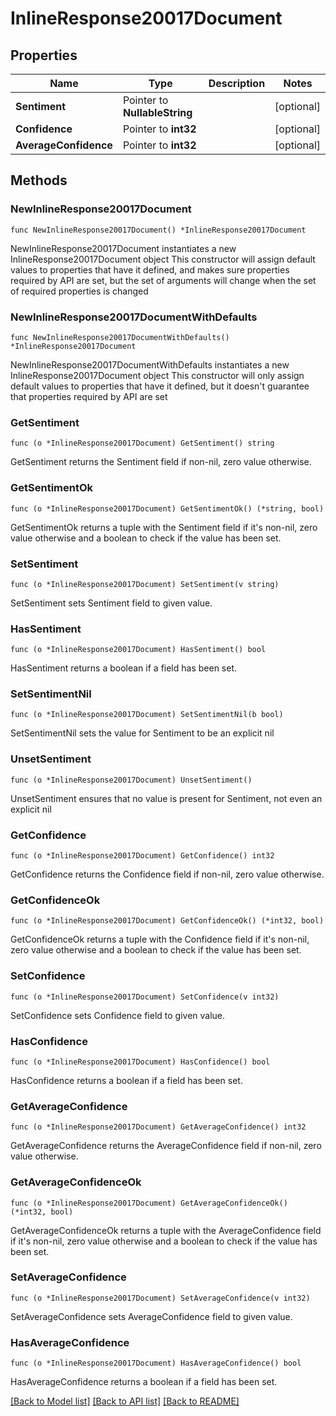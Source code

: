 # InlineResponse20017Document

## Properties

Name | Type | Description | Notes
------------ | ------------- | ------------- | -------------
**Sentiment** | Pointer to **NullableString** |  | [optional] 
**Confidence** | Pointer to **int32** |  | [optional] 
**AverageConfidence** | Pointer to **int32** |  | [optional] 

## Methods

### NewInlineResponse20017Document

`func NewInlineResponse20017Document() *InlineResponse20017Document`

NewInlineResponse20017Document instantiates a new InlineResponse20017Document object
This constructor will assign default values to properties that have it defined,
and makes sure properties required by API are set, but the set of arguments
will change when the set of required properties is changed

### NewInlineResponse20017DocumentWithDefaults

`func NewInlineResponse20017DocumentWithDefaults() *InlineResponse20017Document`

NewInlineResponse20017DocumentWithDefaults instantiates a new InlineResponse20017Document object
This constructor will only assign default values to properties that have it defined,
but it doesn't guarantee that properties required by API are set

### GetSentiment

`func (o *InlineResponse20017Document) GetSentiment() string`

GetSentiment returns the Sentiment field if non-nil, zero value otherwise.

### GetSentimentOk

`func (o *InlineResponse20017Document) GetSentimentOk() (*string, bool)`

GetSentimentOk returns a tuple with the Sentiment field if it's non-nil, zero value otherwise
and a boolean to check if the value has been set.

### SetSentiment

`func (o *InlineResponse20017Document) SetSentiment(v string)`

SetSentiment sets Sentiment field to given value.

### HasSentiment

`func (o *InlineResponse20017Document) HasSentiment() bool`

HasSentiment returns a boolean if a field has been set.

### SetSentimentNil

`func (o *InlineResponse20017Document) SetSentimentNil(b bool)`

 SetSentimentNil sets the value for Sentiment to be an explicit nil

### UnsetSentiment
`func (o *InlineResponse20017Document) UnsetSentiment()`

UnsetSentiment ensures that no value is present for Sentiment, not even an explicit nil
### GetConfidence

`func (o *InlineResponse20017Document) GetConfidence() int32`

GetConfidence returns the Confidence field if non-nil, zero value otherwise.

### GetConfidenceOk

`func (o *InlineResponse20017Document) GetConfidenceOk() (*int32, bool)`

GetConfidenceOk returns a tuple with the Confidence field if it's non-nil, zero value otherwise
and a boolean to check if the value has been set.

### SetConfidence

`func (o *InlineResponse20017Document) SetConfidence(v int32)`

SetConfidence sets Confidence field to given value.

### HasConfidence

`func (o *InlineResponse20017Document) HasConfidence() bool`

HasConfidence returns a boolean if a field has been set.

### GetAverageConfidence

`func (o *InlineResponse20017Document) GetAverageConfidence() int32`

GetAverageConfidence returns the AverageConfidence field if non-nil, zero value otherwise.

### GetAverageConfidenceOk

`func (o *InlineResponse20017Document) GetAverageConfidenceOk() (*int32, bool)`

GetAverageConfidenceOk returns a tuple with the AverageConfidence field if it's non-nil, zero value otherwise
and a boolean to check if the value has been set.

### SetAverageConfidence

`func (o *InlineResponse20017Document) SetAverageConfidence(v int32)`

SetAverageConfidence sets AverageConfidence field to given value.

### HasAverageConfidence

`func (o *InlineResponse20017Document) HasAverageConfidence() bool`

HasAverageConfidence returns a boolean if a field has been set.


[[Back to Model list]](../README.md#documentation-for-models) [[Back to API list]](../README.md#documentation-for-api-endpoints) [[Back to README]](../README.md)


